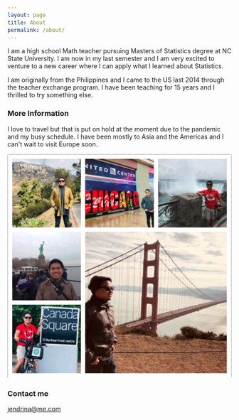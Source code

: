 ```yaml
---
layout: page
title: About
permalink: /about/
---
```


I am a high school Math teacher pursuing Masters of Statistics degree at NC State University. I am now in my last semester and I am very excited to venture to a new career where I can apply what I learned about Statistics.

I am originally from the Philippines and I came to the US last 2014 through the teacher exchange program. I have been teaching for 15 years and I thrilled to try something else. 


### More Information

I love to travel but that is put on hold at the moment due to the pandemic and my busy schedule. I have been mostly to Asia and the Americas and I can't wait to visit Europe soon.

![travelmemories](/images/collage.png)

### Contact me

[jendrina@me.com](mailto:jendrina@me.com)
